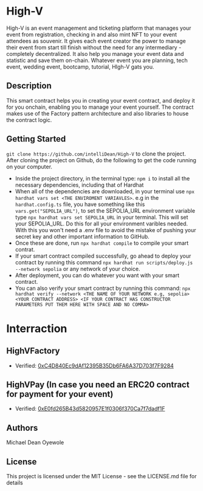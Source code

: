 # High-V
High-V is an event management and ticketing platform that manages your event from registration, checking in and also mint NFT to your event attendees as souvenir. It gives each event creator the power to manage their event from start till finish without the need for any intermediary - completely decentralized. It also help you manage your event data and statistic and save them on-chain. Whatever event you are planning, tech event, wedding event, bootcamp, tutorial, HIgh-V gats you.

## Description
This smart contract helps you in creating your event contract, and deploy it for you onchain, enabling you to manage your event yourself. The contract makes use of the Factory pattern architecture and also libraries to house the contract logic.

## Getting Started
```git clone https://github.com/intelliDean/High-V``` to clone the project. 
After cloning the project on Github, do the following to get the code running on your computer.

- Inside the project directory, in the terminal type: ```npm i``` to install all the necessary dependencies, including that of Hardhat
- When all of the dependencies are downloaded, in your terminal use ```npx hardhat vars set <THE ENVIROMENT VARIAVLES>```. e.g in the ```hardhat.config.ts``` file, you have something like this ```vars.get("SEPOLIA_URL")```, to set the SEPOLIA_URL environment variable type ```npx hardhat vars set SEPOLIA_URL``` in your terminal. This will set your SEPOLIA_URL. Do this for all your environment varibles needed. With this you won't need a .env file to avoid the mistake of pushing your secret key and other important information to GitHub.
- Once these are done, run ```npx hardhat compile``` to compile your smart contrat.
- If your smart contract compiled successfully, go ahead to deploy your contract by running this command ```npx hardhat run scripts/deploy.js --network sepolia``` or any network of your choice.
- After deployment, you can do whatever you want with your smart contract.
- You can also verify your smart contract by running this command: ```npx hardhat verify --network <THE NAME OF YOUR NETWORK e.g, sepolia> <YOUR CONTRACT ADDRESS> <IF YOUR CONTRACT HAS CONSTRUCTOR PARAMETERS PUT THEM HERE WITH SPACE AND NO COMMA>```

# Interraction

## HighVFactory
  - Verified: [0xC4D840Ec9dAf12395B35Db6FA6A37D703f7F9284](https://sepolia.etherscan.io/address/0xC4D840Ec9dAf12395B35Db6FA6A37D703f7F9284#code)


## HighVPay (In case you need an ERC20 contract for payment for your event)
- Verified: [0xE0fd265B43d5820957E1f0306f370Ca7f7dadf1F](https://sepolia.etherscan.io/address/0xE0fd265B43d5820957E1f0306f370Ca7f7dadf1F#code)

## Authors
Michael Dean Oyewole

## License
This project is licensed under the MIT License - see the LICENSE.md file for details


